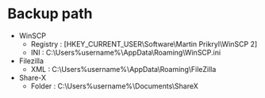 # Backup path

* WinSCP
  * Registry : [HKEY_CURRENT_USER\Software\Martin Prikryl\WinSCP 2]
  * INI : C:\Users\%username%\AppData\Roaming\WinSCP.ini
* Filezilla
  * XML : C:\Users\%username%\AppData\Roaming\FileZilla
* Share-X
  * Folder : C:\Users\%username%\Documents\ShareX